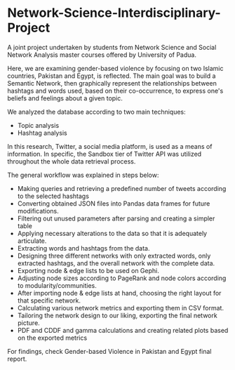 # Network-Science-Interdisciplinary-Project

A joint project undertaken by students from Network Science and Social Network Analysis master courses offered by  University of Padua. 

Here, we are examining gender-based violence by focusing on two Islamic countries, Pakistan and Egypt, is reflected.
The main goal was to build a Semantic Network, then graphically represent the relationships between hashtags and 
words used, based on their co-occurrence, to express one's beliefs and feelings about a given topic. 

We analyzed the database according to two main techniques: 
  - Topic analysis
  - Hashtag analysis

In this research, Twitter, a social media platform, is used as a means of information. In specific, the Sandbox tier of 
Twitter API was utilized throughout the whole data retrieval process.

The general workflow was explained in steps below: 
  - Making queries and retrieving a predefined number of tweets according to the selected hashtags
  - Converting obtained JSON files into Pandas data frames for future modifications.
  - Filtering out unused parameters after parsing and creating a simpler table 
  - Applying necessary alterations to the data so that it is adequately articulate. 
  - Extracting words and hashtags from the data. 
  - Designing three different networks with only extracted words, only extracted hashtags, and the overall 
    network with the complete data. 
  - Exporting node & edge lists to be used on Gephi. 
  - Adjusting node sizes according to PageRank and node colors according to modularity/communities. 
  - After importing node & edge lists at hand, choosing the right layout for that specific network. 
  - Calculating various network metrics and exporting them in CSV format. 
  - Tailoring the network design to our liking, exporting the final network picture. 
  - PDF and CDDF and gamma calculations and creating related plots based on the exported metrics


For findings, check Gender-based Violence in Pakistan and Egypt final report.
